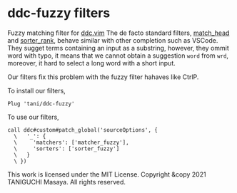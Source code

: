 # ddc-fuzzy filters

Fuzzy matching filter for [ddc.vim](https://github.com/Shougo/ddc.vim)
The de facto standard filters, [match_head](https://github.com/Shougo/ddc-match_head) and [sorter_rank](https://github.com/Shougo/ddc-sorter_rank), behave similar with other completion such as VSCode.
They sugget terms containing an input as a substring, however, they ommit word with typo,
it means that we cannot obtain a suggestion `word` from `wrd`, moreover, it hard to select a long word with a short input.

Our filters fix this problem with the fuzzy filter hahaves like CtrlP.

To install our filters,

```vim
Plug 'tani/ddc-fuzzy'
```

To use our filters,

```vim
call ddc#custom#patch_global('sourceOptions', {
  \   '_': {
  \     'matchers': ['matcher_fuzzy'],
  \     'sorters': ['sorter_fuzzy']
  \   }
  \ })
```

This work is licensed under the MIT License.
Copyright &copy 2021 TANIGUCHI Masaya. All rights reserved.
